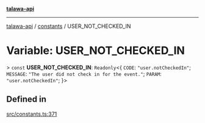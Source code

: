 [**talawa-api**](../../README.md)

***

[talawa-api](../../modules.md) / [constants](../README.md) / USER\_NOT\_CHECKED\_IN

# Variable: USER\_NOT\_CHECKED\_IN

\> `const` **USER\_NOT\_CHECKED\_IN**: `Readonly`\<\{ `CODE`: `"user.notCheckedIn"`; `MESSAGE`: `"The user did not check in for the event."`; `PARAM`: `"user.notCheckedIn"`; \}\>

## Defined in

[src/constants.ts:371](https://github.com/PalisadoesFoundation/talawa-api/blob/5c5b29a0ea487bda8306089fe128f43f3be29f94/src/constants.ts#L371)
